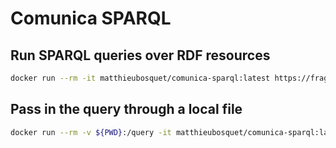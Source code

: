 # Comunica SPARQL

## Run SPARQL queries over RDF resources

```bash
docker run --rm -it matthieubosquet/comunica-sparql:latest https://fragments.dbpedia.org/2016-04/en "SELECT * WHERE { ?s ?p ?o } LIMIT 10"
```

## Pass in the query through a local file

```bash
docker run --rm -v ${PWD}:/query -it matthieubosquet/comunica-sparql:latest https://fragments.dbpedia.org/2016-04/en -f test.sparql
```
